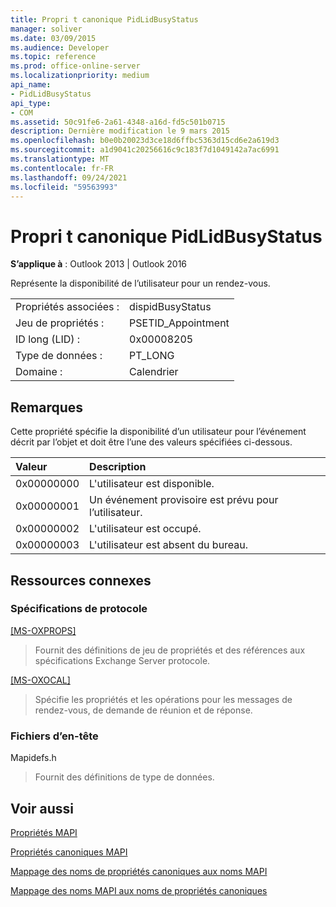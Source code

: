 ```yaml
---
title: Propri t canonique PidLidBusyStatus
manager: soliver
ms.date: 03/09/2015
ms.audience: Developer
ms.topic: reference
ms.prod: office-online-server
ms.localizationpriority: medium
api_name:
- PidLidBusyStatus
api_type:
- COM
ms.assetid: 50c91fe6-2a61-4348-a16d-fd5c501b0715
description: Dernière modification le 9 mars 2015
ms.openlocfilehash: b0e0b20023d3ce18d6ffbc5363d15cd6e2a619d3
ms.sourcegitcommit: a1d9041c20256616c9c183f7d1049142a7ac6991
ms.translationtype: MT
ms.contentlocale: fr-FR
ms.lasthandoff: 09/24/2021
ms.locfileid: "59563993"
---
```

# <a name="pidlidbusystatus-canonical-property"></a>Propri t canonique PidLidBusyStatus

  
  
**S’applique à** : Outlook 2013 | Outlook 2016 
  
Représente la disponibilité de l’utilisateur pour un rendez-vous.
  
|||
|:-----|:-----|
|Propriétés associées :  <br/> |dispidBusyStatus  <br/> |
|Jeu de propriétés :  <br/> |PSETID_Appointment  <br/> |
|ID long (LID) :  <br/> |0x00008205  <br/> |
|Type de données :  <br/> |PT_LONG  <br/> |
|Domaine :  <br/> |Calendrier  <br/> |
   
## <a name="remarks"></a>Remarques

Cette propriété spécifie la disponibilité d’un utilisateur pour l’événement décrit par l’objet et doit être l’une des valeurs spécifiées ci-dessous.
  
|**Valeur**|**Description**|
|:-----|:-----|
|0x00000000  <br/> |L'utilisateur est disponible.  <br/> |
|0x00000001  <br/> |Un événement provisoire est prévu pour l’utilisateur.  <br/> |
|0x00000002  <br/> |L'utilisateur est occupé.  <br/> |
|0x00000003  <br/> |L'utilisateur est absent du bureau.  <br/> |
   
## <a name="related-resources"></a>Ressources connexes

### <a name="protocol-specifications"></a>Spécifications de protocole

[[MS-OXPROPS]](https://msdn.microsoft.com/library/f6ab1613-aefe-447d-a49c-18217230b148%28Office.15%29.aspx)
  
> Fournit des définitions de jeu de propriétés et des références aux spécifications Exchange Server protocole.
    
[[MS-OXOCAL]](https://msdn.microsoft.com/library/09861fde-c8e4-4028-9346-e7c214cfdba1%28Office.15%29.aspx)
  
> Spécifie les propriétés et les opérations pour les messages de rendez-vous, de demande de réunion et de réponse.
    
### <a name="header-files"></a>Fichiers d’en-tête

Mapidefs.h
  
> Fournit des définitions de type de données.
    
## <a name="see-also"></a>Voir aussi



[Propriétés MAPI](mapi-properties.md)
  
[Propriétés canoniques MAPI](mapi-canonical-properties.md)
  
[Mappage des noms de propriétés canoniques aux noms MAPI](mapping-canonical-property-names-to-mapi-names.md)
  
[Mappage des noms MAPI aux noms de propriétés canoniques](mapping-mapi-names-to-canonical-property-names.md)

